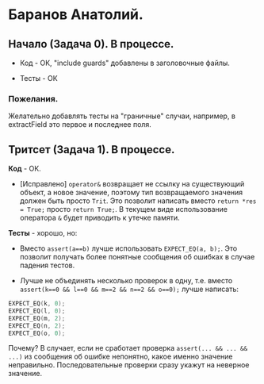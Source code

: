# Баранов Анатолий.

## Начало (Задача 0). В процессе.

- Код - ОК, "include guards" добавлены в заголовочныe файлы.

- Тесты - ОК

### Пожелания.
Желательно добавлять тесты на "граничные" случаи, например, в extractField это первое и последнее поля.

## Тритсет (Задача 1). В процессе.

**Код** - ОК.

- [Исправлено] `operator&` возвращает не ссылку на существующий объект, а новое значение, поэтому тип возвращаемого значения должен быть просто `Trit`.
Это позволит написать вместо `return *res = True;` просто `return True;`.
В текущем виде использование оператора `&` будет приводить к утечке памяти.

**Тесты** - хорошо, но:

- Вместо `assert(a==b)` лучше использовать `EXPECT_EQ(a, b);`. Это позволит получать более понятные сообщения об ошибках в случае падения тестов.

- Лучше не объединять несколько проверок в одну, т.е. вместо `assert(k==0 && l==0 && m==2 && n==2 && o==0);` лучше написать:

```C++
EXPECT_EQ(k, 0);
EXPECT_EQ(l, 0);
EXPECT_EQ(m, 2);
EXPECT_EQ(n, 2);
EXPECT_EQ(o, 0);
```

Почему? В случает, если не сработает проверка `assert(... && ... && ...)` из сообщения об ошибке непонятно, какое именно значение неправильно.
Последовательные проверки сразу укажут на неверное значение.


